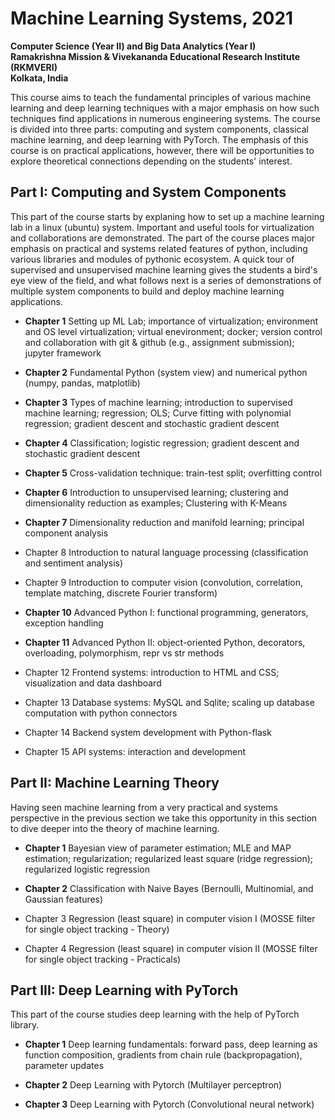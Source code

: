 # Machine Learning Systems, 2021   
**Computer Science (Year II) and Big Data Analytics (Year I)**   
**Ramakrishna Mission & Vivekananda Educational Research Institute (RKMVERI)**      
**Kolkata, India**  

This course aims to teach the fundamental principles of various machine learning and deep learning techniques with a major emphasis on how such techniques find applications in numerous engineering systems. The course is divided into three parts: computing and system components, classical machine learning, and deep learning with PyTorch. The emphasis of this course is on practical applications, however, there will be opportunities to explore theoretical connections depending on the students' interest. 

## Part I: Computing and System Components

This part of the course starts by explaning how to set up a machine learning lab in a linux (ubuntu) system. Important and useful tools for virtualization and collaborations are demonstrated. The part of the course places major emphasis on practical and systems related features of python, including various libraries and modules of pythonic ecosystem. A quick tour of supervised and unsupervised machine learning gives the students a bird's eye view of the field, and what follows next is a series of demonstrations of multiple system components to build and deploy machine learning applications. 

* **Chapter 1** Setting up ML Lab; importance of virtualization; environment and OS level virtualization; virtual enevironment; docker; version control and collaboration with git & github (e.g., assignment submission); jupyter framework

* **Chapter 2** Fundamental Python (system view) and numerical python (numpy, pandas, matplotlib)

* **Chapter 3** Types of machine learning; introduction to supervised machine learning; regression; OLS; Curve fitting with polynomial regression; gradient descent and stochastic gradient descent

* **Chapter 4** Classification; logistic regression; gradient descent and stochastic gradient descent

* **Chapter 5** Cross-validation technique: train-test split; overfitting control

* **Chapter 6** Introduction to unsupervised learning; clustering and dimensionality reduction as examples; Clustering with K-Means

* **Chapter 7** Dimensionality reduction and manifold learning; principal component analysis

* Chapter 8 Introduction to natural language processing (classification and sentiment analysis)

* Chapter 9 Introduction to computer vision (convolution, correlation, template matching, discrete Fourier transform)

* **Chapter 10** Advanced Python I: functional programming, generators, exception handling

* **Chapter 11** Advanced Python II: object-oriented Python, decorators, overloading, polymorphism, repr vs str methods

* Chapter 12 Frontend systems: introduction to HTML and CSS; visualization and data dashboard

* Chapter 13 Database systems: MySQL and Sqlite; scaling up database computation with python connectors

* Chapter 14 Backend system development with Python-flask

* Chapter 15 API systems: interaction and development 


## Part II: Machine Learning Theory

Having seen machine learning from a very practical and systems perspective in the previous section we take this opportunity in this section to dive deeper into the theory of machine learning.   

* **Chapter 1** Bayesian view of parameter estimation; MLE and MAP estimation; regularization; regularized least square (ridge regression); regularized logistic regression

* **Chapter 2** Classification with Naive Bayes (Bernoulli, Multinomial, and Gaussian features)

* Chapter 3 Regression (least square) in computer vision I (MOSSE filter for single object tracking  - Theory)

* Chapter 4 Regression (least square) in computer vision II (MOSSE filter for single object tracking - Practicals)


## Part III: Deep Learning with PyTorch
This part of the course studies deep learning with the help of PyTorch library.  

* **Chapter 1** Deep learning fundamentals: forward pass, deep learning as function composition, gradients from chain rule (backpropagation), parameter updates

* **Chapter 2** Deep Learning with Pytorch (Multilayer perceptron) 

* **Chapter 3** Deep Learning with Pytorch (Convolutional neural network) 
